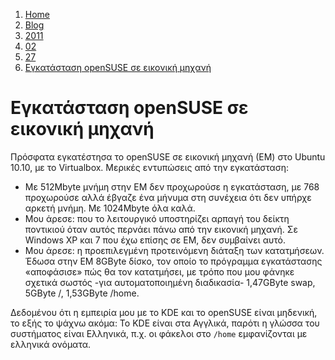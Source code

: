 <!-- -
Title: Εγκατάσταση openSUSE σε εικονική μηχανή
First Published: 2011-02-27
- -->

<ol class="breadcrumb" itemprop="breadcrumb">
    <li><a href="/">Home</a></li>
    <li><a href="/blog/">Blog</a></li>
    <li><a href="/blog/2011/">2011</a></li>
    <li><a href="/blog/2011/02/">02</a></li>
    <li><a href="/blog/2011/02/27/">27</a></li>
    <li><a href="/blog/2011/02/27/opensuse-installation-in-a-virtual-machine.el.html">Εγκατάσταση openSUSE σε εικονική μηχανή</a></li>
</ol>

Εγκατάσταση openSUSE σε εικονική μηχανή
=======================================

Πρόσφατα εγκατέστησα το openSUSE σε εικονική μηχανή (ΕΜ) στο Ubuntu 10.10, με 
το Virtualbox. Μερικές εντυπώσεις από την εγκατάσταση:

*   Με 512Mbyte μνήμη στην ΕΜ δεν προχωρούσε η εγκατάσταση, με 768 
    προχωρούσε αλλά έβγαζε ένα μήνυμα στη συνέχεια ότι δεν υπήρχε 
    αρκετή μνήμη. Με 1024Mbyte όλα καλά.
*   Μου άρεσε: που το λειτουργικό υποστηρίζει αρπαγή του δείκτη 
    ποντικιού όταν αυτός περνάει πάνω από την εικονική μηχανή. Σε 
    Windows XP και 7 που έχω επίσης σε ΕΜ, δεν συμβαίνει αυτό.
*   Μου άρεσε: η προεπιλεγμένη προτεινόμενη διάταξη των κατατμήσεων. 
    Έδωσα στην ΕΜ 8GByte δίσκο, τον οποίο το πρόγραμμα εγκατάστασης 
    «αποφάσισε» πώς θα τον κατατμήσει, με τρόπο που μου φάνηκε 
    σχετικά σωστός -για αυτοματοποιημένη διαδικασία- 1,47GByte swap, 
    5GByte /, 1,53GByte /home.

Δεδομένου ότι η εμπειρία μου με το KDE και το openSUSE είναι μηδενική, 
το εξής το ψάχνω ακόμα: Το KDE είναι στα Αγγλικά, παρότι η γλώσσα του 
συστήματος είναι Ελληνικά, π.χ. οι φάκελοι στο `/home` εμφανίζονται με 
ελληνικά ονόματα.
